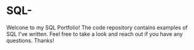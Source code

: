 # SQL-
Welcone to my SQL Portfolio! The code repository contains examples of SQL I've written. Feel free to take a look and reach out if you have any questions. Thanks! 
